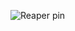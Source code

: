 ![Reaper pin](https://www.gematsu.com/wp-content/uploads/2018/07/The-World-Ends-with-You-Final-Remix_2018_07-29-18_022.jpg)
